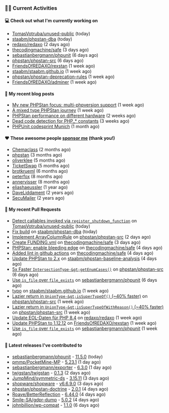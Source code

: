 ### 👨‍💻 Current Activities


#### 💻 Check out what I'm currently working on

- [TomasVotruba/unused-public](https://github.com/TomasVotruba/unused-public) (today)
- [staabm/phpstan-dba](https://github.com/staabm/phpstan-dba) (today)
- [redaxo/redaxo](https://github.com/redaxo/redaxo) (2 days ago)
- [thecodingmachine/safe](https://github.com/thecodingmachine/safe) (3 days ago)
- [sebastianbergmann/phpunit](https://github.com/sebastianbergmann/phpunit) (6 days ago)
- [phpstan/phpstan-src](https://github.com/phpstan/phpstan-src) (6 days ago)
- [FriendsOfREDAXO/rexstan](https://github.com/FriendsOfREDAXO/rexstan) (1 week ago)
- [staabm/staabm.github.io](https://github.com/staabm/staabm.github.io) (1 week ago)
- [phpstan/phpstan-deprecation-rules](https://github.com/phpstan/phpstan-deprecation-rules) (1 week ago)
- [FriendsOfREDAXO/adminer](https://github.com/FriendsOfREDAXO/adminer) (1 week ago)


#### 📜 My recent blog posts

- [My new PHPStan focus: multi-phpversion support](https://staabm.github.io/2024/11/28/phpstan-php-version-in-scope.html) (1 week ago)
- [A mixed type PHPStan journey](https://staabm.github.io/2024/11/26/phpstan-mixed-types.html) (1 week ago)
- [PHPStan performance on different hardware](https://staabm.github.io/2024/11/17/phpstan-performance-on-different-hardware.html) (2 weeks ago)
- [Dead code detection for PHP_* constants](https://staabm.github.io/2024/11/14/phpstan-php-version-narrowing.html) (3 weeks ago)
- [PHPUnit codesprint Munich](https://staabm.github.io/2024/10/19/phpunit-codesprint-munich.html) (1 month ago)


#### ❤️ These awesome people [sponsor me](https://github.com/sponsors/staabm) (thank you!)

- [Chemaclass](https://github.com/Chemaclass) (2 months ago)
- [phpstan](https://github.com/phpstan) (3 months ago)
- [oliverklee](https://github.com/oliverklee) (5 months ago)
- [TicketSwap](https://github.com/TicketSwap) (5 months ago)
- [brotkrueml](https://github.com/brotkrueml) (6 months ago)
- [peterfox](https://github.com/peterfox) (8 months ago)
- [annervisser](https://github.com/annervisser) (8 months ago)
- [eliashaeussler](https://github.com/eliashaeussler) (1 year ago)
- [DaveLiddament](https://github.com/DaveLiddament) (2 years ago)
- [SecuMailer](https://github.com/SecuMailer) (2 years ago)


#### 🔨 My recent Pull Requests

- [Detect callables invoked via `register_shutdown_function`](https://github.com/TomasVotruba/unused-public/pull/139) on [TomasVotruba/unused-public](https://github.com/TomasVotruba/unused-public) (today)
- [Fix build](https://github.com/staabm/phpstan-dba/pull/726) on [staabm/phpstan-dba](https://github.com/staabm/phpstan-dba) (today)
- [Implement ArrayColumnRule](https://github.com/phpstan/phpstan-src/pull/3706) on [phpstan/phpstan-src](https://github.com/phpstan/phpstan-src) (2 days ago)
- [Create FUNDING.yml](https://github.com/thecodingmachine/safe/pull/496) on [thecodingmachine/safe](https://github.com/thecodingmachine/safe) (3 days ago)
- [PHPStan: enable bleeding edge](https://github.com/thecodingmachine/safe/pull/494) on [thecodingmachine/safe](https://github.com/thecodingmachine/safe) (4 days ago)
- [Added lint in github actions](https://github.com/thecodingmachine/safe/pull/493) on [thecodingmachine/safe](https://github.com/thecodingmachine/safe) (4 days ago)
- [Update PHPStan to 2.x](https://github.com/staabm/phpstan-baseline-analysis/pull/187) on [staabm/phpstan-baseline-analysis](https://github.com/staabm/phpstan-baseline-analysis) (4 days ago)
- [5x Faster `IntersectionType-&gt;getEnumCases()`](https://github.com/phpstan/phpstan-src/pull/3695) on [phpstan/phpstan-src](https://github.com/phpstan/phpstan-src) (6 days ago)
- [Use `is_file` over `file_exists`](https://github.com/sebastianbergmann/phpunit/pull/6058) on [sebastianbergmann/phpunit](https://github.com/sebastianbergmann/phpunit) (6 days ago)
- [typo](https://github.com/staabm/staabm.github.io/pull/127) on [staabm/staabm.github.io](https://github.com/staabm/staabm.github.io) (1 week ago)
- [Lazier return in `UnionType-&gt;isSuperTypeOf()` (~40% faster)](https://github.com/phpstan/phpstan-src/pull/3693) on [phpstan/phpstan-src](https://github.com/phpstan/phpstan-src) (1 week ago)
- [Lazier return in `UnionType-&gt;isSuperTypeOfWithReason()` (~40% faster)](https://github.com/phpstan/phpstan-src/pull/3692) on [phpstan/phpstan-src](https://github.com/phpstan/phpstan-src) (1 week ago)
- [Update EOL-Daten für PHP 8.4](https://github.com/redaxo/redaxo/pull/6185) on [redaxo/redaxo](https://github.com/redaxo/redaxo) (1 week ago)
- [Update PHPStan to 1.12.12](https://github.com/FriendsOfREDAXO/rexstan/pull/780) on [FriendsOfREDAXO/rexstan](https://github.com/FriendsOfREDAXO/rexstan) (1 week ago)
- [Use `is_file` over `file_exists`](https://github.com/sebastianbergmann/phpunit/pull/6051) on [sebastianbergmann/phpunit](https://github.com/sebastianbergmann/phpunit) (1 week ago)


#### 🔭 Latest releases I've contributed to

- [sebastianbergmann/phpunit](https://github.com/sebastianbergmann/phpunit) - [11.5.0](https://github.com/sebastianbergmann/phpunit/releases/tag/11.5.0) (today)
- [pmmp/PocketMine-MP](https://github.com/pmmp/PocketMine-MP) - [5.23.1](https://github.com/pmmp/PocketMine-MP/releases/tag/5.23.1) (1 day ago)
- [sebastianbergmann/exporter](https://github.com/sebastianbergmann/exporter) - [6.3.0](https://github.com/sebastianbergmann/exporter/releases/tag/6.3.0) (1 day ago)
- [twigstan/twigstan](https://github.com/twigstan/twigstan) - [0.1.3](https://github.com/twigstan/twigstan/releases/tag/0.1.3) (2 days ago)
- [JumpMind/symmetric-ds](https://github.com/JumpMind/symmetric-ds) - [3.15.11](https://github.com/JumpMind/symmetric-ds/releases/tag/3.15.11) (3 days ago)
- [shopware/shopware](https://github.com/shopware/shopware) - [v6.6.9.0](https://github.com/shopware/shopware/releases/tag/v6.6.9.0) (3 days ago)
- [phpstan/phpstan-doctrine](https://github.com/phpstan/phpstan-doctrine) - [2.0.1](https://github.com/phpstan/phpstan-doctrine/releases/tag/2.0.1) (4 days ago)
- [Roave/BetterReflection](https://github.com/Roave/BetterReflection) - [6.44.0](https://github.com/Roave/BetterReflection/releases/tag/6.44.0) (4 days ago)
- [Smile-SA/gdpr-dump](https://github.com/Smile-SA/gdpr-dump) - [5.0.2](https://github.com/Smile-SA/gdpr-dump/releases/tag/5.0.2) (4 days ago)
- [johnbillion/wp-compat](https://github.com/johnbillion/wp-compat) - [1.1.0](https://github.com/johnbillion/wp-compat/releases/tag/1.1.0) (6 days ago)
